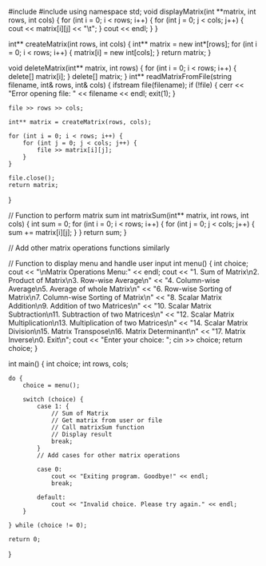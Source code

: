 #include <iostream>
#include <fstream>
using namespace std;
void displayMatrix(int **matrix, int rows, int cols) {
    for (int i = 0; i < rows; i++) {
        for (int j = 0; j < cols; j++) {
            cout << matrix[i][j] << "\t";
        }
        cout << endl;
    }
}

int** createMatrix(int rows, int cols) {
    int** matrix = new int*[rows];
    for (int i = 0; i < rows; i++) {
        matrix[i] = new int[cols];
    }
    return matrix;
}

void deleteMatrix(int** matrix, int rows) {
    for (int i = 0; i < rows; i++) {
        delete[] matrix[i];
    }
    delete[] matrix;
}
int** readMatrixFromFile(string filename, int& rows, int& cols) {
    ifstream file(filename);
    if (!file) {
        cerr << "Error opening file: " << filename << endl;
        exit(1);
    }

    file >> rows >> cols;

    int** matrix = createMatrix(rows, cols);

    for (int i = 0; i < rows; i++) {
        for (int j = 0; j < cols; j++) {
            file >> matrix[i][j];
        }
    }

    file.close();
    return matrix;
}

// Function to perform matrix sum
int matrixSum(int** matrix, int rows, int cols) {
    int sum = 0;
    for (int i = 0; i < rows; i++) {
        for (int j = 0; j < cols; j++) {
            sum += matrix[i][j];
        }
    }
    return sum;
}

// Add other matrix operations functions similarly

// Function to display menu and handle user input
int menu() {
    int choice;
    cout << "\nMatrix Operations Menu:" << endl;
    cout << "1. Sum of Matrix\n2. Product of Matrix\n3. Row-wise Average\n"
         << "4. Column-wise Average\n5. Average of whole Matrix\n"
         << "6. Row-wise Sorting of Matrix\n7. Column-wise Sorting of Matrix\n"
         << "8. Scalar Matrix Addition\n9. Addition of two Matrices\n"
         << "10. Scalar Matrix Subtraction\n11. Subtraction of two Matrices\n"
         << "12. Scalar Matrix Multiplication\n13. Multiplication of two Matrices\n"
         << "14. Scalar Matrix Division\n15. Matrix Transpose\n16. Matrix Determinant\n"
         << "17. Matrix Inverse\n0. Exit\n";
    cout << "Enter your choice: ";
    cin >> choice;
    return choice;
}

int main() {
    int choice;
    int rows, cols;

    do {
        choice = menu();

        switch (choice) {
            case 1: {
                // Sum of Matrix
                // Get matrix from user or file
                // Call matrixSum function
                // Display result
                break;
            }
            // Add cases for other matrix operations

            case 0:
                cout << "Exiting program. Goodbye!" << endl;
                break;

            default:
                cout << "Invalid choice. Please try again." << endl;
        }

    } while (choice != 0);

    return 0;
}
